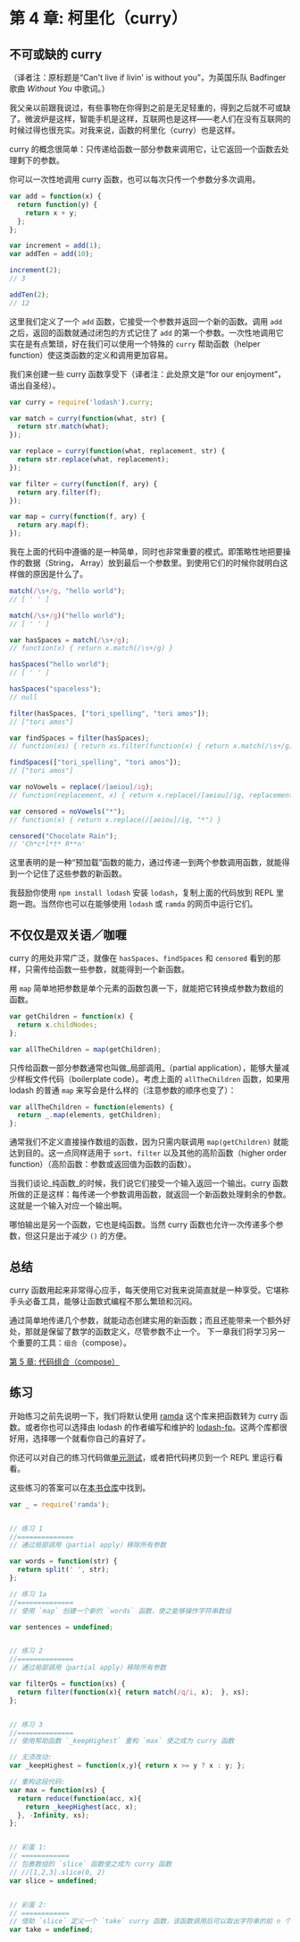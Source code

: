 # 第 4 章: 柯里化（curry）

## 不可或缺的 curry

（译者注：原标题是“Can't live if livin' is without you”，为英国乐队 Badfinger 歌曲 _Without You_ 中歌词。）

我父亲以前跟我说过，有些事物在你得到之前是无足轻重的，得到之后就不可或缺了。微波炉是这样，智能手机是这样，互联网也是这样——老人们在没有互联网的时候过得也很充实。对我来说，函数的柯里化（curry）也是这样。

curry 的概念很简单：只传递给函数一部分参数来调用它，让它返回一个函数去处理剩下的参数。

你可以一次性地调用 curry 函数，也可以每次只传一个参数分多次调用。

```javascript
var add = function(x) {
  return function(y) {
    return x + y;
  };
};

var increment = add(1);
var addTen = add(10);

increment(2);
// 3

addTen(2);
// 12
```

这里我们定义了一个 `add` 函数，它接受一个参数并返回一个新的函数。调用 `add` 之后，返回的函数就通过闭包的方式记住了 `add` 的第一个参数。一次性地调用它实在是有点繁琐，好在我们可以使用一个特殊的 `curry` 帮助函数（helper function）使这类函数的定义和调用更加容易。

我们来创建一些 curry 函数享受下（译者注：此处原文是“for our enjoyment”，语出自圣经）。

```javascript
var curry = require('lodash').curry;

var match = curry(function(what, str) {
  return str.match(what);
});

var replace = curry(function(what, replacement, str) {
  return str.replace(what, replacement);
});

var filter = curry(function(f, ary) {
  return ary.filter(f);
});

var map = curry(function(f, ary) {
  return ary.map(f);
});
```

我在上面的代码中遵循的是一种简单，同时也非常重要的模式。即策略性地把要操作的数据（String， Array）放到最后一个参数里。到使用它们的时候你就明白这样做的原因是什么了。

```javascript
match(/\s+/g, "hello world");
// [ ' ' ]

match(/\s+/g)("hello world");
// [ ' ' ]

var hasSpaces = match(/\s+/g);
// function(x) { return x.match(/\s+/g) }

hasSpaces("hello world");
// [ ' ' ]

hasSpaces("spaceless");
// null

filter(hasSpaces, ["tori_spelling", "tori amos"]);
// ["tori amos"]

var findSpaces = filter(hasSpaces);
// function(xs) { return xs.filter(function(x) { return x.match(/\s+/g) }) }

findSpaces(["tori_spelling", "tori amos"]);
// ["tori amos"]

var noVowels = replace(/[aeiou]/ig);
// function(replacement, x) { return x.replace(/[aeiou]/ig, replacement) }

var censored = noVowels("*");
// function(x) { return x.replace(/[aeiou]/ig, "*") }

censored("Chocolate Rain");
// 'Ch*c*l*t* R**n'
```

这里表明的是一种“预加载”函数的能力，通过传递一到两个参数调用函数，就能得到一个记住了这些参数的新函数。

我鼓励你使用 `npm install lodash` 安装 `lodash`，复制上面的代码放到 REPL 里跑一跑。当然你也可以在能够使用 `lodash` 或 `ramda` 的网页中运行它们。

## 不仅仅是双关语／咖喱

curry 的用处非常广泛，就像在 `hasSpaces`、`findSpaces` 和 `censored` 看到的那样，只需传给函数一些参数，就能得到一个新函数。

用 `map` 简单地把参数是单个元素的函数包裹一下，就能把它转换成参数为数组的函数。

```javascript
var getChildren = function(x) {
  return x.childNodes;
};

var allTheChildren = map(getChildren);
```

只传给函数一部分参数通常也叫做_局部调用_（partial application），能够大量减少样板文件代码（boilerplate code）。考虑上面的 `allTheChildren` 函数，如果用 lodash 的普通 `map` 来写会是什么样的（注意参数的顺序也变了）：

```javascript
var allTheChildren = function(elements) {
  return _.map(elements, getChildren);
};
```

通常我们不定义直接操作数组的函数，因为只需内联调用 `map(getChildren)` 就能达到目的。这一点同样适用于 `sort`、`filter` 以及其他的高阶函数（higher order function）（高阶函数：参数或返回值为函数的函数）。

当我们谈论_纯函数_的时候，我们说它们接受一个输入返回一个输出。curry 函数所做的正是这样：每传递一个参数调用函数，就返回一个新函数处理剩余的参数。这就是一个输入对应一个输出啊。

哪怕输出是另一个函数，它也是纯函数。当然 curry 函数也允许一次传递多个参数，但这只是出于减少 `()` 的方便。

## 总结

curry 函数用起来非常得心应手，每天使用它对我来说简直就是一种享受。它堪称手头必备工具，能够让函数式编程不那么繁琐和沉闷。

通过简单地传递几个参数，就能动态创建实用的新函数；而且还能带来一个额外好处，那就是保留了数学的函数定义，尽管参数不止一个。 下一章我们将学习另一个重要的工具：`组合`（compose）。

[第 5 章: 代码组合（compose）](../di-5-zhang-dai-ma-zu-he-compose/)

## 练习

开始练习之前先说明一下，我们将默认使用 [ramda](http://ramdajs.com) 这个库来把函数转为 curry 函数。或者你也可以选择由 lodash 的作者编写和维护的 [lodash-fp](https://github.com/lodash/lodash-fp)。这两个库都很好用，选择哪一个就看你自己的喜好了。

你还可以对自己的练习代码做[单元测试](https://github.com/llh911001/mostly-adequate-guide-chinese/tree/master/code/part1_exercises)，或者把代码拷贝到一个 REPL 里运行看看。

这些练习的答案可以在[本书仓库](https://github.com/llh911001/mostly-adequate-guide-chinese/tree/master/code/part1_exercises/answers)中找到。

```javascript
var _ = require('ramda');


// 练习 1
//==============
// 通过局部调用（partial apply）移除所有参数

var words = function(str) {
  return split(' ', str);
};

// 练习 1a
//==============
// 使用 `map` 创建一个新的 `words` 函数，使之能够操作字符串数组

var sentences = undefined;


// 练习 2
//==============
// 通过局部调用（partial apply）移除所有参数

var filterQs = function(xs) {
  return filter(function(x){ return match(/q/i, x);  }, xs);
};


// 练习 3
//==============
// 使用帮助函数 `_keepHighest` 重构 `max` 使之成为 curry 函数

// 无须改动:
var _keepHighest = function(x,y){ return x >= y ? x : y; };

// 重构这段代码:
var max = function(xs) {
  return reduce(function(acc, x){
    return _keepHighest(acc, x);
  }, -Infinity, xs);
};


// 彩蛋 1:
// ============
// 包裹数组的 `slice` 函数使之成为 curry 函数
// //[1,2,3].slice(0, 2)
var slice = undefined;


// 彩蛋 2:
// ============
// 借助 `slice` 定义一个 `take` curry 函数，该函数调用后可以取出字符串的前 n 个字符。
var take = undefined;
```

